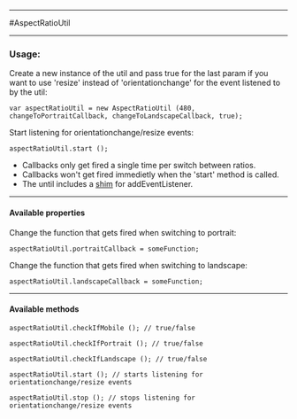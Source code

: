 ------------------------------------------------
#AspectRatioUtil

------------------------------------------------


### Usage:
Create a new instance of the util and pass true for the last param if you want to use 'resize' instead of 'orientationchange' for the event listened to by the util:

    var aspectRatioUtil = new AspectRatioUtil (480, changeToPortraitCallback, changeToLandscapeCallback, true);

Start listening for orientationchange/resize events:

    aspectRatioUtil.start ();

- Callbacks only get fired a single time per switch between ratios.
- Callbacks won't get fired immedietly when the 'start' method is called.
- The until includes a [shim][1] for addEventListener.


------------------------------------------------
#### Available properties

Change the function that gets fired when switching to portrait:

    aspectRatioUtil.portraitCallback = someFunction;

Change the function that gets fired when switching to landscape:
    
    aspectRatioUtil.landscapeCallback = someFunction;


------------------------------------------------
#### Available methods

    aspectRatioUtil.checkIfMobile (); // true/false
    
    aspectRatioUtil.checkIfPortrait (); // true/false
    
    aspectRatioUtil.checkIfLandscape (); // true/false
    
    aspectRatioUtil.start (); // starts listening for orientationchange/resize events
    
    aspectRatioUtil.stop (); // stops listening for orientationchange/resize events



[1]: https://developer.mozilla.org/en-US/docs/Web/API/EventTarget.removeEventListener